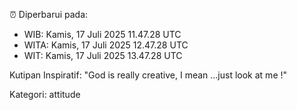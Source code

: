 ⏰ Diperbarui pada:
- WIB: Kamis, 17 Juli 2025 11.47.28 UTC
- WITA: Kamis, 17 Juli 2025 12.47.28 UTC
- WIT: Kamis, 17 Juli 2025 13.47.28 UTC

Kutipan Inspiratif:
"God is really creative, I mean ...just look at me !"


Kategori: attitude

